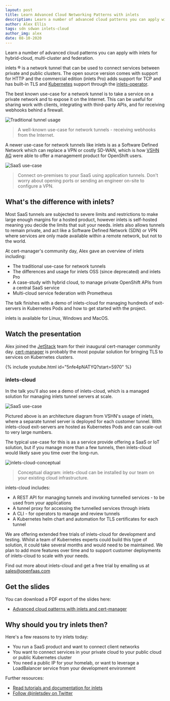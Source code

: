 ```yaml
---
layout: post
title: Learn Advanced Cloud Networking Patterns with inlets
description: Learn a number of advanced cloud patterns you can apply with inlets for hybrid-cloud, multi-cluster and federation.
author: Alex Ellis
tags: sdn sdwan inlets-cloud
author_img: alex
date: 08-10-2020
---
```


Learn a number of advanced cloud patterns you can apply with inlets for hybrid-cloud, multi-cluster and federation.

inlets &reg; is a network tunnel that can be used to connect services between private and public clusters. The open source version comes with support for HTTP and the commercial edition (inlets Pro) adds support for TCP and has built-in TLS and [Kubernetes](https://kubernetes.io) support through the [inlets-operator](https://github.com/inlets/inlets-operator).

The best known use-case for a network tunnel is to take a service on a private network and to expose it on the Internet. This can be useful for sharing work with clients, integrating with third-party APIs, and for receiving webhooks behind a firewall. 

![Traditional tunnel usage](/images/2020-10-advanced-cloud/internet-webhooks.png)

> A well-known use-case for network tunnels - receiving webhooks from the Internet.

A newer use-case for network tunnels like inlets is as a Software Defined Network which can replace a VPN or costly SD-WAN, which is how [VSHN AG](https://vshn.ch/en/) were able to offer a management product for OpenShift users.

![SaaS use-case](/images/2020-10-advanced-cloud/use-case-1-vshn.jpg)

> Connect on-premises to your SaaS using application tunnels. Don't worry about opening ports or sending an engineer on-site to configure a VPN.

## What's the difference with inlets?

Most SaaS tunnels are subjected to severe limits and restrictions to make large enough margins for a hosted product, however inlets is self-hosted meaning you decide the limits that suit your needs. inlets also allows tunnels to remain private, and act like a Software Defined Network (SDN) or VPN where services are only made available within a remote network, but not to the world.

At cert-manager's community day, Alex gave an overview of inlets including:

* The traditional use-case for network tunnels
* The differences and usage for inlets OSS (since deprecated) and inlets Pro
* A case-study with hybrid cloud, to manage private OpenShift APIs from a central SaaS service
* Multi-cloud service federation with Prometheus

The talk finishes with a demo of inlets-cloud for managing hundreds of exit-servers in Kubernetes Pods and how to get started with the project.

inlets is available for Linux, Windows and MacOS.

## Watch the presentation

Alex joined the [JetStack](https://www.jetstack.io) team for their inaugural cert-manager community day. [cert-manager](https://cert-manager.io) is probably the most popular solution for bringing TLS to services on Kubernetes clusters.

{% include youtube.html id="5nfe4pNATYQ?start=5970" %}

### inlets-cloud

In the talk you'll also see a demo of inlets-cloud, which is a managed solution for managing inlets tunnel servers at scale.

![SaaS use-case](/images/2020-10-advanced-cloud/use-case-1-saas.png)

Pictured above is an architecture diagram from VSHN's usage of inlets, where a separate tunnel server is deployed for each customer tunnel. With inlets-cloud exit-servers are hosted as Kubernetes Pods and can scale-out to very large numbers.

The typical use-case for this is as a service provide offering a SaaS or IoT solution, but if you manage more than a few tunnels, then inlets-cloud would likely save you time over the long-run.

![inlets-cloud-conceptual](/images/2020-10-advanced-cloud/inlets-cloud-conceptual.png)

> Conceptual diagram: inlets-cloud can be installed by our team on your existing cloud infrastructure.

inlets-cloud includes:
* A REST API for managing tunnels and invoking tunnelled services - to be used from your applications
* A tunnel proxy for accessing the tunnelled services through inlets
* A CLI - for operators to manage and review tunnels
* A Kubernetes helm chart and automation for TLS certificates for each tunnel

We are offering extended free trials of inlets-cloud for development and testing. Whilst a team of Kubernetes experts could build this type of solution, it could take several months and would need to be maintained. We plan to add more features over time and to support customer deployments of inlets-cloud to scale with your needs.

Find out more about inlets-cloud and get a free trial by emailing us at [sales@openfaas.com](mailto:sales@openfaas.com)

## Get the slides

You can download a PDF export of the slides here:

* [Advanced cloud patterns with inlets and cert-manager](https://drive.google.com/file/d/1GIhU4igzowmTdVvau-NmzHGToBs2p_Dy/view?usp=sharing)

## Why should you try inlets then?

Here's a few reasons to try inlets today:

* You run a SaaS product and want to connect client networks
* You want to connect services in your private cloud to your public cloud or public Kubernetes cluster
* You need a public IP for your homelab, or want to leverage a LoadBalancer service from your development environment

Further resources:

* [Read tutorials and documentation for inlets](https://docs.inlets.dev/)
* [Follow @inletsdev on Twitter](https://twitter.com/inletsdev/)
